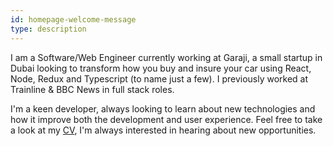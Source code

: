 ```yaml
---
id: homepage-welcome-message
type: description
---
```


I am a Software/Web Engineer currently working at Garaji,
a small startup in Dubai looking to transform how you buy and insure your car 
using React, Node, Redux and Typescript (to name just a few).
I previously worked at Trainline & BBC News in full stack roles. 

I'm a keen developer, always looking to learn about new technologies
and how it improve both the development and user experience. Feel
free to take a look at my [CV](/cv), I'm always interested in
hearing about new opportunities.
